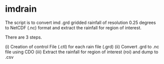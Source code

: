 # imdrain

The script is to convert imd .grd gridded rainfall of resolution 0.25 degrees to NetCDF (.nc) format and extract the rainfall for region of interest.

There are 3 steps.

(i) Creation of control File (.ctl) for each rain file (.grd)
(ii) Convert .grd to .nc file using CDO
(iii) Extract the rainfall for region of interest (roi) and dump to .csv

